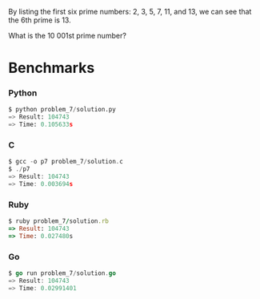 By listing the first six prime numbers: 2, 3, 5, 7, 11, and 13, we can see that the 6th prime is 13.

What is the 10 001st prime number?


# Benchmarks

### Python
```python
$ python problem_7/solution.py
=> Result: 104743
=> Time: 0.105633s
```

### C
```c
$ gcc -o p7 problem_7/solution.c
$ ./p7
=> Result: 104743
=> Time: 0.003694s
```

### Ruby
```ruby
$ ruby problem_7/solution.rb
=> Result: 104743
=> Time: 0.027480s
```

### Go
```go
$ go run problem_7/solution.go
=> Result: 104743
=> Time: 0.02991401
```